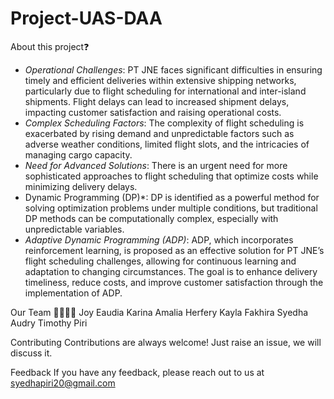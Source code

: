 # Project-UAS-DAA

About this project❓
- *Operational Challenges*:
PT JNE faces significant difficulties in ensuring timely and efficient deliveries within extensive shipping networks, particularly due to flight scheduling for international and inter-island shipments. Flight delays can lead to increased shipment delays, impacting customer satisfaction and raising operational costs.
-  *Complex Scheduling Factors*:
The complexity of flight scheduling is exacerbated by rising demand and unpredictable factors such as adverse weather conditions, limited flight slots, and the intricacies of managing cargo capacity.
-   *Need for Advanced Solutions*: There is an urgent need for more sophisticated approaches to flight scheduling that optimize costs while minimizing delivery delays.
- Dynamic Programming (DP)*:
DP is identified as a powerful method for solving optimization problems under multiple conditions, but traditional DP methods can be computationally complex, especially with unpredictable variables.
- *Adaptive Dynamic Programming (ADP)*:
ADP, which incorporates reinforcement learning, is proposed as an effective solution for PT JNE’s flight scheduling challenges, allowing for continuous learning and adaptation to changing circumstances. The goal is to enhance delivery timeliness, reduce costs, and improve customer satisfaction through the implementation of ADP.
   


Our Team 👩‍💻👨‍💻
Joy Eaudia
Karina Amalia Herfery
Kayla Fakhira
Syedha Audry Timothy Piri


Contributing
Contributions are always welcome! Just raise an issue, we will discuss it.



Feedback
If you have any feedback, please reach out to us at syedhapiri20@gmail.com

